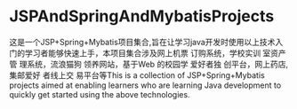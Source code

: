 # JSPAndSpringAndMybatisProjects
这是一个JSP+Spring+Mybatis项目集合,旨在让学习java开发时使用以上技术入门的学习者能够快速上手，本项目集合涉及网上机票 订购系统，学校实训 室资产管 理系统，流浪猫狗 领养网站，基于Web 的校园学 爱好者独 创平台，网上药店,集邮爱好 者线上交 易平台等This is a collection of JSP+Spring+Mybatis projects aimed at enabling learners who are learning Java development to quickly get started using the above technologies.
